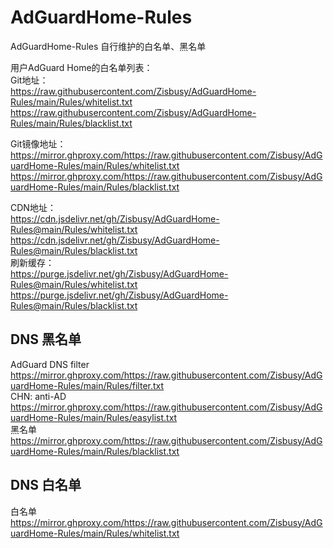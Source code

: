 # AdGuardHome-Rules
AdGuardHome-Rules 自行维护的白名单、黑名单

用户AdGuard Home的白名单列表：    
Git地址：    
https://raw.githubusercontent.com/Zisbusy/AdGuardHome-Rules/main/Rules/whitelist.txt    
https://raw.githubusercontent.com/Zisbusy/AdGuardHome-Rules/main/Rules/blacklist.txt    

Git镜像地址：    
https://mirror.ghproxy.com/https://raw.githubusercontent.com/Zisbusy/AdGuardHome-Rules/main/Rules/whitelist.txt    
https://mirror.ghproxy.com/https://raw.githubusercontent.com/Zisbusy/AdGuardHome-Rules/main/Rules/blacklist.txt    

CDN地址：    
https://cdn.jsdelivr.net/gh/Zisbusy/AdGuardHome-Rules@main/Rules/whitelist.txt    
https://cdn.jsdelivr.net/gh/Zisbusy/AdGuardHome-Rules@main/Rules/blacklist.txt    
刷新缓存：    
https://purge.jsdelivr.net/gh/Zisbusy/AdGuardHome-Rules@main/Rules/whitelist.txt    
https://purge.jsdelivr.net/gh/Zisbusy/AdGuardHome-Rules@main/Rules/blacklist.txt    

## DNS 黑名单
AdGuard DNS filter    
https://mirror.ghproxy.com/https://raw.githubusercontent.com/Zisbusy/AdGuardHome-Rules/main/Rules/filter.txt    
CHN: anti-AD    
https://mirror.ghproxy.com/https://raw.githubusercontent.com/Zisbusy/AdGuardHome-Rules/main/Rules/easylist.txt    
黑名单    
https://mirror.ghproxy.com/https://raw.githubusercontent.com/Zisbusy/AdGuardHome-Rules/main/Rules/blacklist.txt    

## DNS 白名单
白名单    
https://mirror.ghproxy.com/https://raw.githubusercontent.com/Zisbusy/AdGuardHome-Rules/main/Rules/whitelist.txt    
